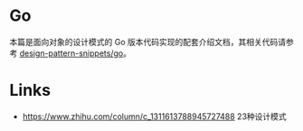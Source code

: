 # Go

本篇是面向对象的设计模式的 Go 版本代码实现的配套介绍文档，其相关代码请参考 [design-pattern-snippets/go](https://github.com/wx-chevalier/design-pattern-snippets)。

# Links

- https://www.zhihu.com/column/c_1311613788945727488 23种设计模式